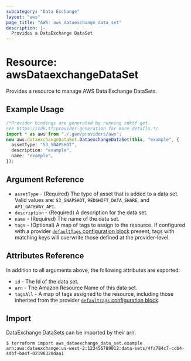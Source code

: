 ```yaml
---
subcategory: "Data Exchange"
layout: "aws"
page_title: "AWS: aws_dataexchange_data_set"
description: |-
  Provides a DataExchange DataSet
---
```


# Resource: awsDataexchangeDataSet

Provides a resource to manage AWS Data Exchange DataSets.

## Example Usage

```typescript
/*Provider bindings are generated by running cdktf get.
See https://cdk.tf/provider-generation for more details.*/
import * as aws from "./.gen/providers/aws";
new aws.dataexchangeDataSet.DataexchangeDataSet(this, "example", {
  assetType: "S3_SNAPSHOT",
  description: "example",
  name: "example",
});

```

## Argument Reference

* `assetType` - (Required) The type of asset that is added to a data set. Valid values are: `S3_SNAPSHOT`, `REDSHIFT_DATA_SHARE`, and `API_GATEWAY_API`.
* `description` - (Required) A description for the data set.
* `name` - (Required) The name of the data set.
* `tags` - (Optional) A map of tags to assign to the resource. If configured with a provider [`defaultTags` configuration block](https://registry.terraform.io/providers/hashicorp/aws/latest/docs#default_tags-configuration-block) present, tags with matching keys will overwrite those defined at the provider-level.

## Attributes Reference

In addition to all arguments above, the following attributes are exported:

* `id` - The Id of the data set.
* `arn` - The Amazon Resource Name of this data set.
* `tagsAll` - A map of tags assigned to the resource, including those inherited from the provider [`defaultTags` configuration block](https://registry.terraform.io/providers/hashicorp/aws/latest/docs#default_tags-configuration-block).

## Import

DataExchange DataSets can be imported by their arn:

```console
$ terraform import aws_dataexchange_data_set.example arn:aws:dataexchange:us-west-2:123456789012:data-sets/4fa784c7-ccb4-4dbf-ba4f-02198320daa1
```
